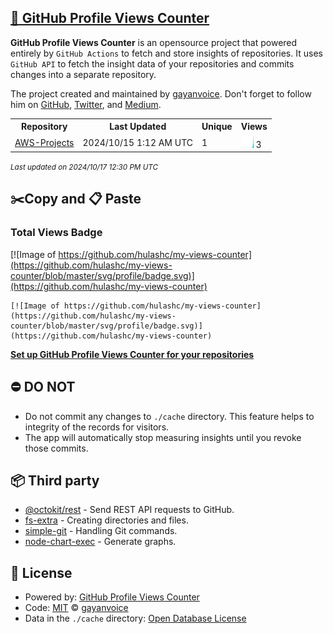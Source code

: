 ## [🚀 GitHub Profile Views Counter](https://github.com/gayanvoice/github-profile-views-counter)
**GitHub Profile Views Counter** is an opensource project that powered entirely by  `GitHub Actions` to fetch and store insights of repositories.
It uses `GitHub API` to fetch the insight data of your repositories and commits changes into a separate repository.

The project created and maintained by [gayanvoice](https://github.com/gayanvoice). Don't forget to follow him on [GitHub](https://github.com/gayanvoice), [Twitter](https://twitter.com/gayanvoice), and [Medium](https://gayanvoice.medium.com/).

<table>
	<tr>
		<th>
			Repository
		</th>
		<th>
			Last Updated
		</th>
		<th>
			Unique
		</th>
		<th>
			Views
		</th>
	</tr>
	<tr>
		<td>
			<a href="https://github.com/hulashc/my-views-counter/tree/master/readme/853646642/year.md">
				AWS-Projects
			</a>
		</td>
		<td>
			2024/10/15 1:12 AM UTC
		</td>
		<td>
			1
		</td>
		<td>
			<img alt="Response time graph" src="https://github.com/hulashc/my-views-counter/raw/master/graph/853646642/small/year.png" height="20"> 3
		</td>
	</tr>
</table>

<small><i>Last updated on 2024/10/17 12:30 PM UTC</i></small>

## ✂️Copy and 📋 Paste
### Total Views Badge
[![Image of https://github.com/hulashc/my-views-counter](https://github.com/hulashc/my-views-counter/blob/master/svg/profile/badge.svg)](https://github.com/hulashc/my-views-counter)

```readme
[![Image of https://github.com/hulashc/my-views-counter](https://github.com/hulashc/my-views-counter/blob/master/svg/profile/badge.svg)](https://github.com/hulashc/my-views-counter)
```
[**Set up GitHub Profile Views Counter for your repositories**](https://github.com/gayanvoice/github-profile-views-counter)
## ⛔ DO NOT
- Do not commit any changes to `./cache` directory. This feature helps to integrity of the records for visitors.
- The app will automatically stop measuring insights until you revoke those commits.
## 📦 Third party

- [@octokit/rest](https://www.npmjs.com/package/@octokit/rest) - Send REST API requests to GitHub.
- [fs-extra](https://www.npmjs.com/package/fs-extra) - Creating directories and files.
- [simple-git](https://www.npmjs.com/package/simple-git) - Handling Git commands.
- [node-chart-exec](https://www.npmjs.com/package/node-chart-exec) - Generate graphs.
## 📄 License
- Powered by: [GitHub Profile Views Counter](https://github.com/gayanvoice/github-profile-views-counter)
- Code: [MIT](./LICENSE) © [gayanvoice](https://github.com/gayanvoice)
- Data in the `./cache` directory: [Open Database License](https://opendatacommons.org/licenses/odbl/1-0/)